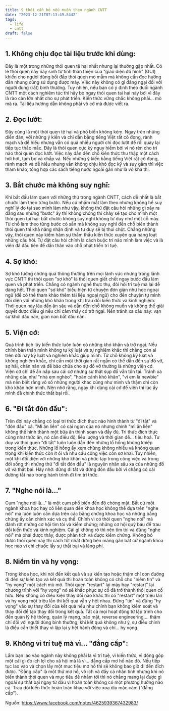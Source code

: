 ```yaml
---
title: 9 thói cần bỏ nếu muốn theo ngành CNTT
date: "2023-12-21T07:13:49.844Z"
tags:
  - life
  - cntt
draft: false
---
```


## 1. Không chịu đọc tài liệu trước khi dùng:

Đây là một trong những thói quen tệ hại nhất nhưng lại thường gặp nhất. Có lẽ thói quen này nảy sinh từ tính thân thiện của "giao diện đồ hình" (GUI) khiến cho người dùng bồi đắp thói quen mò mẫm mà không cần đọc hướng dẫn nhưng cũng sử dụng được máy. Việc này không có gì đáng ngại đối với người dùng (rất) bình thường. Tuy nhiên, nếu bạn có ý định theo đuổi ngành CNTT một cách nghiêm túc thì hãy bỏ ngay thói quen tai hại này bởi vì đây là rào cản lớn nhất cho sự phát triển. Kiến thức vững chắc không phải... mò mà ra. Tài liệu hướng dẫn không phải vô cớ mà được viết ra.


## 2. Đọc lướt:

Đây cũng là một thói quen tệ hại và phổ biến không kém. Ngay trên những diễn đàn, với những ý kiến và chỉ dẫn bằng tiếng Việt rất cô đọng, rành mạch và dễ hiểu nhưng vẫn có quá nhiều người chỉ đọc lướt để rồi quay lại tiếp tục thắc mắc. Đây là thói quen cực kỳ nguy hiểm bởi vì nó rèn cho trí não thói quen đọc lướt. Việc này dẫn đến chỗ kiến thức thu thập một cách hời hợt, tạm bợ và chắp vá. Nếu những ý kiến bằng tiếng Việt rất cô đọng, rành mạch và dễ hiểu nhưng vẫn không chịu khó đọc kỹ và suy gẫm thì việc tham khảo, tổng hợp các sách tiếng nước ngoài gần như là vô khả thi.

## 3. Bắt chước mà không suy nghĩ:

Khi bắt đầu làm quen với những thứ trong ngành CNTT, cách dễ nhất là bắt chước làm theo từng bước. Nếu cứ nhắm mắt làm theo nhưng không hề suy nghĩ lý do tại sao mình làm như vậy, không thử đặt câu hỏi những gì xảy ra đằng sau những "bước" ấy thì không chóng thì chày sẽ tạo cho mình một thói quen tai hại: bắt chước không suy nghĩ không tư duy như một cỗ máy. Từ chỗ làm theo từng bước có sẵn mà không suy nghĩ đến chỗ biến thành thói quen thì khả năng nhận định và tư duy sẽ bị thui chột. Chẳng những vậy, thói quen này kiềm hãm sự thẩm thấu kiến thức xuyên qua hàng loạt những câu hỏi. Tự đặt câu hỏi chính là cách buộc trí não mình làm việc và là viên đá đầu tiên để dấn thân vào chỗ phát triển trí tụệ.

## 4. Sợ khó:

Sợ khó tưởng chừng quá thông thường trên mọi lãnh vực nhưng trong lãnh vực CNTT thì thói quen "sợ khó" là thói quen giết chết ngay bước đầu làm quen và phát triển. Chẳng có ngành nghề thực thụ, đòi hỏi trí tuệ mà lại dễ dàng hết. Thói quen "sợ khó" biểu hiện từ chuyện đơn giản như học ngoại ngữ (để có thể tham khảo thêm tài liệu ngoại ngữ) cho đến chuyện tự mình đối diện với những khó khăn trong khi trau dồi kiến thức và kinh nghiệm. Thói quen này lâu dần ăn sâu và dẫn đến chỗ không muốn và không thể giải quyết được điều gì nếu chỉ cảm thấy có trở ngại. Nên tránh xa câu này: vạn sự khởi đầu nan, gian nan bắt đầu nản.

## 5. Viện cớ:

Quá trình tích lũy kiến thức luôn luôn có những khó khăn và trở ngại. Nếu chính bản thân mình không tự kỷ luật và tự nghiêm khắc thì chẳng còn ai trên đời này kỷ luật và nghiêm khắc giúp mình. Từ chỗ không kỷ luật và không nghiêm khắc, chỉ cần một thời gian rất ngắn có thể dẫn đến sự đổ vỡ, sợ hãi, chán nản và để bào chữa cho sự đổ vỡ thường là những viện cớ. Viện cớ chỉ để ẩn nấp sau cái cớ nhưng sự thật sụp đổ vẫn tồn tại. Tránh xa những câu như "nhà em nghèo", "hoàn cảnh khó khăn", "vì em là newbie" mà nên biết rằng vô số những người khác cũng như mình và thậm chí còn khó khăn hơn mình. Nên nhớ rằng, ngay khi dùng cái cớ để viện thì lúc ấy mình đã chính thức thất bại rồi.

## 6. "Đi tắt đón đầu":

Trên đời này chẳng có loại tri thức đích thực nào hình thành từ "đi tắt" và "đón đầu" cả. "Mì ăn liền" có cái ngon của nó nhưng chính "mì ăn liền" không thể hình thành một bữa ăn thịnh soạn và đầy đủ. Tri thức đích thực cũng như thức ăn, nó cần điều độ, liều lượng và thời gian để... tiêu hoá. Tư duy và thói quen "đi tắt" luôn luôn dẫn đến những lổ hổng khủng khiếp trong kiến thức. Những lổ hổng ấy xem chừng không nhiều và không quan trọng khi kiến thức còn ít ỏi và nhu cầu công việc còn sơ khai. Tuy nhiên, một khi đối diện với những khó khăn và phức tạp trong công việc và trong đời sống thì những thứ "đi tắt đón đầu" là nguyên nhân sâu xa của những đổ vỡ và thất bại. Hãy nhớ: đừng đi tắt và đừng đón đầu bởi vì chẳng có cái đường tắt nào trong hành trình đi tìm tri thức.


## 7. "Nghe nói là..."

Cụm "nghe nói là..." là một cụm phổ biến đến độ chóng mặt. Bất cứ một ngành khoa học hay có liên quan đến khoa học không thể dựa trên "nghe nói" mà luôn luôn cần dựa trên các bằng chứng khoa học và những bằng chứng ấy cần chính xác và cụ thể. Chính vì có thói quen "nghe nói" mà đánh rớt những cơ hội tìm tòi và kiểm chứng; những cơ hội quý báu để trau dồi kiến thức và kinh nghiệm. Cái gì không rõ thì nên tìm tòi và đừng "nghe nói" mà phải được thấy, được phân tích và được kiểm chứng. Không bỏ được thói quen này thì cách tốt nhất đừng bén mảng gần bất cứ ngành khoa học nào vì chỉ chuốc lấy sự thất bại và lãng phí.

## 8. Niềm tin và hy vọng:

Trong khoa học, khi nói đến kết quả và sự kiến tạo hoặc thậm chí con đường đi đến sự kiến tạo và kết quả thì hoàn toàn không có chỗ cho "niềm tin" và "hy vọng" một cách mù mờ. Thói quen "restart" lại máy hay "restart" lại chương trình với "hy vọng" nó sẽ khắc phục sự cố đã trở thành thói quen cố hữu. Nếu không có điều kiện thay đổi nào khác thì có "restart" một triệu lần và hy vọng một triệu lần thì kết quả vẫn y hệt nhau. Đừng "tin" và đừng "hy vọng" vào sự thay đổi của kết quả nếu như chính bạn không kiểm soát và thay đổi để tạo thay đổi trong kết quả. Tất cả mọi hoạt động từ lập trình cho đến quản lý hệ thống, quản lý mạng, bảo mật, reverse engineering.... thậm chí đối với người dùng bình thường, khi kết quả không như ý, sự điều chỉnh là điều cần thiết thay vì lặp lại y hệt hành động và chỉ... hy vọng.

## 9. Không vì trí tuệ mà vì... "đẳng cấp":

Lắm bạn lao vào ngành này không phải là vì trí tuệ, vì kiến thức, vì đóng góp một cái gì đó ích lợi cho xã hội mà là vì... đẳng cấp mơ hồ nào đó. Nếu tiếp tục lao vào và chọn lấy một muc tiêu mơ hồ thì sẽ không bao giờ đi đến đích được. "Đẳng cấp" là một thứ mơ hồ, vô ích và đầy cá nhân tính nhưng khi nó biến thành thói quen và mục tiêu để nhắm tới thì nó chẳng mang lại được gì ngoài sự thất bại ngay từ đầu vì hoàn toàn không có một phương hướng nào cả. Trau dồi kiến thức hoàn toàn khác với việc xoa dịu mặc cảm ("đẳng cấp").

Nguồn: https://www.facebook.com/notes/4625939367432983/
